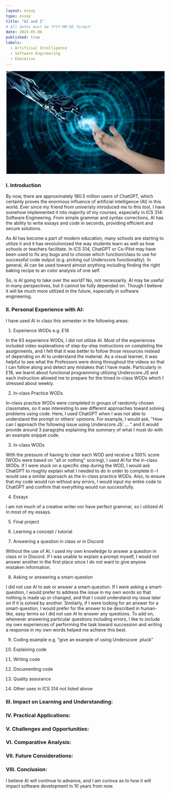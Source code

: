 ```yaml
---
layout: essay
type: essay
title: "AI and I"
# All dates must be YYYY-MM-DD format!
date: 2024-05-06
published: true
labels:
  - Artificial Intelligence
  - Software Engineering
  - Education
---
```


<div style="text-align: center;">
    <img src="../img/ai/ai-hands.jpeg" width="500px">
</div>

### I. Introduction

By now, there are approximately 180.5 million users of ChatGPT, which certainly proves the enormous influence of artificial intelligence (AI) in this world. Ever since my friend from univeristy introduced me to this tool, I have somehow implemented it into majority of my courses, especially in ICS 314: Software Engineering. From simple grammar and syntax corrections, AI has the ability to write essays and code in seconds, providing efficient and secure solutions.

As AI has become a part of modern education, many schools are starting to utilize it and it has revolutionized the way students learn as well as how schools or teachers facilitate. In ICS 314, ChatGPT or Co-Pilot may have been used to fix any bugs and to choose which function/class to use for successful code output (e.g. picking out Underscore functionality). In general, AI can be used toward almost anything including finding the right baking recipe to an color analysis of one self. 

So, is AI going to take over the world? No, not necessarily. AI may be useful in many perspectives, but it cannot be fully depended on. Though I believe it will be much more utilized in the future, especially in software engineering.

### II. Personal Experience with AI:
I have used AI in class this semester in the following areas:

  1. Experience WODs e.g. E18

In the 63 experience WODs, I did not utilize AI. Most of the experiences included video explanations of step-by-step instructions on completing the assignments, and I felt that it was better to follow those resources instead of depending on AI to understand the material. As a visual learner, it was helpful to see what the Professors were doing throughout the videos so that I can follow along and detect any mistakes that I have made. Particularly in E18, we learnt about functional programming utilizing Underscore.JS and each instruction allowed me to prepare for the timed in-class WODs which I stressed about weekly.

  2. In-class Practice WODs

In-class practice WODs were completed in groups of randomly chosen classmates, so it was interesting to see different approaches toward solving problems using code. Here, I used ChatGPT when I was not able to understand the prompt or others' opinions. For example, I would ask, "How can I approach the following issue using Underscore.JS: ... " and it would provide around 3 paragrphs explaining the summary of what I must do with an example snippet code. 

  3.  In-class WODs

With the pressure of having to clear each WOD and receive a 100% score (WODs were based on "all or nothing" scoring), I used AI for the in-class WODs. If I were stuck on a specific step during the WOD, I would ask ChatGPT to roughly explain what I needed to do in order to complete it--I would use a similar approach as the in-class practice WODs. Also, to ensure that my code would run without any errors, I would input my entire code to ChatGPT and confirm that everything would run successfully.

  4. Essays

I am not much of a creative writer nor have perfect grammar, so I utilized AI in most of my essays. 

  5. Final project

  6. Learning a concept / tutorial

  7. Answering a question in class or in Discord

Without the use of AI, I used my own knowledge to answer a question in class or in Discord. If I was unable to explain a prompt myself, I would not answer another in the first place since I do not want to give anyone mistaken information. 

  8. Asking or answering a smart-question

I did not use AI to ask or answer a smart-question. If I were asking a smart-question, I would prefer to address the issue in my own words so that nothing is made up or changed, and that I could understand my issue later on if it is solved by another. Similarly, if I were looking for an answer for a smart-question, I would prefer for the answer to be described in human-like, easy terms so I did not use AI to answer any questions. To add on, whenever answering particular questions including errors, I like to include my own experiences of performing the task toward succession and writing a response in my own words helped me achieve this best.

  9. Coding example e.g. “give an example of using Underscore .pluck”

  10. Explaining code

  11. Writing code

  12. Documenting code

  13. Quality assurance 

  14. Other uses in ICS 314 not listed above


### III. Impact on Learning and Understanding:


### IV. Practical Applications:


### V. Challenges and Opportunities:


### VI. Comparative Analysis:


### VII. Future Considerations:


### VIII. Conclusion:

I believe AI will continue to advance, and I am curious as to how it will impact software development in 10 years from now.
